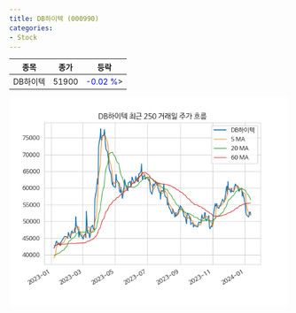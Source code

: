 ```yaml
---
title: DB하이텍 (000990)
categories:
- Stock
---
```


|종목|종가|등락|
|----|----|----|
|DB하이텍|51900|<span style="color: blue">-0.02 %</span>>|

<!-- more -->

![000990](/assets/images/stock/000990.png)